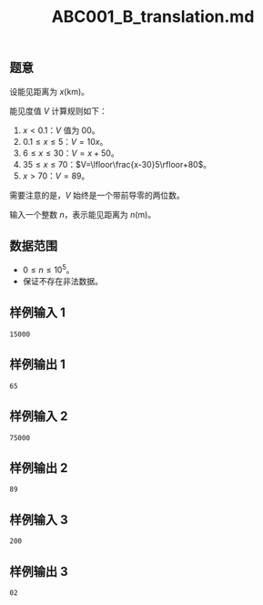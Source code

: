﻿---
title: "ABC001_B_translation.md"
tags: []
author: ""
created: ""
---

## 题意

设能见距离为 $x(\text{km})$。

能见度值 $V$ 计算规则如下：

1. $x<0.1$：$V$ 值为 $00$。
2. $0.1\le x\le 5$：$V=10x$。
3. $6\le x\le 30$：$V=x+50$。
4. $35\le x\le 70$：$V=\lfloor\frac{x-30}5\rfloor+80$。
5. $x>70$：$V=89$。

需要注意的是，$V$ 始终是一个带前导零的两位数。

输入一个整数 $n$，表示能见距离为 $n(\text{m})$。

## 数据范围

- $0\le n\le10^5$。
- 保证不存在非法数据。

## 样例输入 1
```
15000
```

## 样例输出 1
```
65
```

## 样例输入 2
```
75000
```

## 样例输出 2
```
89
```

## 样例输入 3
```
200
```

## 样例输出 3
```
02
```

